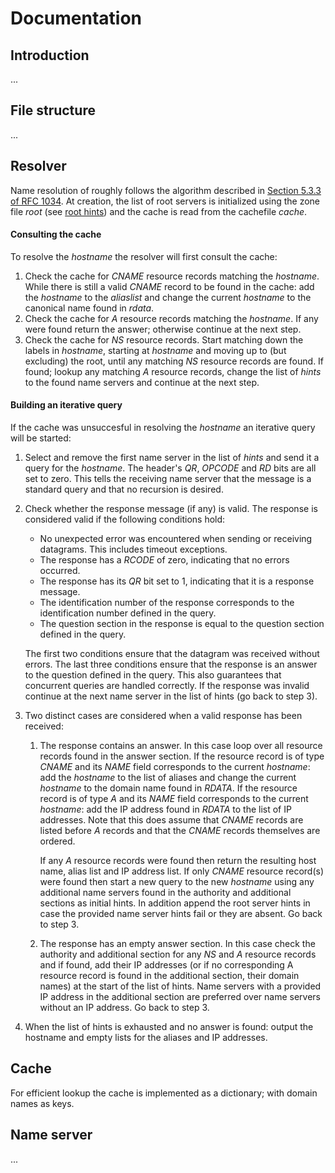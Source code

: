 # Documentation
## Introduction
...

## File structure
...

## Resolver
Name resolution of roughly follows the algorithm described in [Section 5.3.3 of RFC 1034](https://tools.ietf.org/html/rfc1034##section-5.3.3). At creation, the list of root servers is initialized using the zone file _root_ (see [root hints](https://www.internic.net/domain/named.root)) and the cache is read from the cachefile _cache_.

#### Consulting the cache
To resolve the _hostname_ the resolver will first consult the cache:
1. Check the cache for _CNAME_ resource records matching the _hostname_. While there is still a valid _CNAME_ record to be found in the cache: add the _hostname_ to the _aliaslist_ and change the current _hostname_ to the canonical name found in _rdata_.
2. Check the cache for _A_ resource records matching the _hostname_. If any were found return the answer; otherwise continue at the next step.
2. Check the cache for _NS_ resource records. Start matching down the labels in _hostname_, starting at _hostname_ and moving up to (but excluding) the root, until any matching _NS_ resource records are found. If found; lookup any matching _A_ resource records, change the list of _hints_ to the found name servers and continue at the next step.

#### Building an iterative query
If the cache was unsuccesful in resolving the _hostname_ an iterative query will be started:

1. Select and remove the first name server in the list of _hints_ and send it a query for the _hostname_. The header's _QR_, _OPCODE_ and _RD_ bits are all set to zero. This tells the receiving name server that the message is a standard query and that no recursion is desired.
2. Check whether the response message (if any) is valid. The response is considered valid if the following conditions hold:
    * No unexpected error was encountered when sending or receiving datagrams. This includes timeout exceptions.
    * The response has a _RCODE_ of zero, indicating that no errors occurred.
    * The response has its _QR_ bit set to 1, indicating that it is a response message.
    * The identification number of the response corresponds to the identification number defined in the query.
    * The question section in the response is equal to the question section defined in the query.

    The first two conditions ensure that the datagram was received without errors. The last three conditions ensure that the response is an answer to the question defined in the query. This also guarantees that concurrent queries are handled correctly. If the response was invalid continue at the next name server in the list of hints (go back to step 3).
3. Two distinct cases are considered when a valid response has been received:
    1. The response contains an answer. In this case loop over all resource records found in the answer section. If the resource record is of type _CNAME_ and its _NAME_ field corresponds to the current _hostname_: add the _hostname_ to the list of aliases and change the current _hostname_ to the domain name found in _RDATA_. If the resource record is of type _A_ and its _NAME_ field corresponds to the current _hostname_: add the IP address found in _RDATA_ to the list of IP addresses. Note that this does assume that _CNAME_ records are listed before _A_ records and that the _CNAME_ records themselves are ordered.

        If any _A_ resource records were found then return the resulting host name, alias list and IP address list. If only _CNAME_ resource record(s) were found then start a new query to the new _hostname_ using any additional name servers found in the authority and additional sections as initial hints. In addition append the root server hints in case the provided name server hints fail or they are absent. Go back to step 3.
    2. The response has an empty answer section. In this case check the authority and additional section for any _NS_ and _A_ resource records and if found, add their IP addresses (or if no corresponding A resource record is found in the additional section, their domain names) at the start of the list of hints. Name servers with a provided IP address in the additional section are preferred over name servers without an IP address. Go back to step 3.
6. When the list of hints is exhausted and no answer is found: output the hostname and empty lists for the aliases and IP addresses.

## Cache
For efficient lookup the cache is implemented as a dictionary; with domain names as keys. 

## Name server
...
